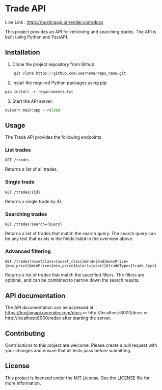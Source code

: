 
# Trade API
Live Link : https://hostingapi.onrender.com/docs

This project provides an API for retrieving and searching trades. The API is built using Python and FastAPI.

## Installation

1. Clone the project repository from Github:

```python
    git clone https://github.com/username/repo_name.git
```


2. Install the required Python packages using pip:

```python
pip install -r requirements.txt
```

3. Start the API server:

```python
uvicorn main:app --reload
```



## Usage

The Trade API provides the following endpoints:

### List trades

`GET /trades`

Returns a list of all trades.

### Single trade

`GET /trades/{id}`

Returns a single trade by ID.

### Searching trades

`GET /trades?search={query}`

Returns a list of trades that match the search query. The search query can be any text that exists in the fields listed in the overview above.

### Advanced filtering

`GET /trades?assetClass={asset_class}&end={end}&maxPrice={max_price}&minPrice={min_price}&start={start}&tradeType={trade_type}`

Returns a list of trades that match the specified filters. The filters are optional, and can be combined to narrow down the search results.

## API documentation

The API documentation can be accessed at https://hostingapi.onrender.com/docs or http://localhost:8000/docs or http://localhost:8000/redoc after starting the server.

## Contributing

Contributions to this project are welcome. Please create a pull request with your changes and ensure that all tests pass before submitting.

## License

This project is licensed under the MIT License. See the LICENSE file for more information.
